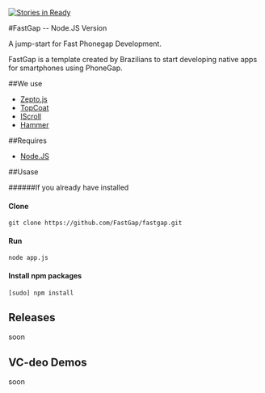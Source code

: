 [![Stories in Ready](https://badge.waffle.io/FastGap/fastgap.png?label=ready)](https://waffle.io/FastGap/fastgap)  

#FastGap -- Node.JS Version

A jump-start for Fast Phonegap Development.

FastGap is a template created by Brazilians to start developing native apps for smartphones using PhoneGap.

##We use

* [Zepto.js](href='http://zeptojs.com')
* [TopCoat](href='http://topcoat.io')
* [IScroll](href='http://cubiq.org/iscroll')
* [Hammer](href='http://eightmedia.github.io/hammer.js')

##Requires

* [Node.JS](href='http://nodejs.org/')

##Usase

######If you already have installed

#### Clone

    git clone https://github.com/FastGap/fastgap.git

#### Run

    node app.js

#### Install npm packages

    [sudo] npm install

<h2>Releases</h2>

soon

<h2>VC-deo Demos</h2>

soon